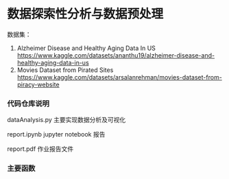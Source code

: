 # 数据探索性分析与数据预处理

数据集：
1. Alzheimer Disease and Healthy Aging Data In US <https://www.kaggle.com/datasets/ananthu19/alzheimer-disease-and-healthy-aging-data-in-us> 
2. Movies Dataset from Pirated Sites <https://www.kaggle.com/datasets/arsalanrehman/movies-dataset-from-piracy-website>

### 代码仓库说明
 dataAnalysis.py 主要实现数据分析及可视化
 
 report.ipynb jupyter notebook 报告
 
 report.pdf 作业报告文件

### 主要函数

